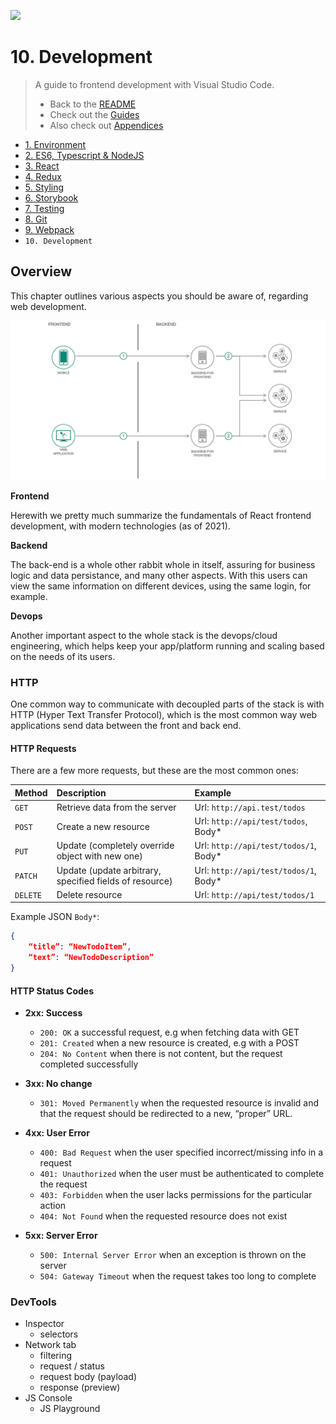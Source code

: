 
<img
style="height: 256px"
height="256"
src="https://i.pinimg.com/originals/d3/81/2e/d3812ec68e76e334b4ab1cb8884169a7.gif"
/>

# 10. Development

> A guide to frontend development with Visual Studio Code.
>
> - Back to the [README](../../README.md)
> - Check out the [Guides](./guides/CryptoCharts.md)
> - Also check out [Appendices](./appendix/CodingStandards.md)

- [1. Environment](./1-Environment.md)
- [2. ES6, Typescript & NodeJS](./2-Javascript.md)
- [3. React](./3-React.md)
- [4. Redux](./4-Redux.md)
- [5. Styling](./5-Styling.md)
- [6. Storybook](./6-Storybook.md)
- [7. Testing](./7-Testing.md)
- [8. Git](./8-Git.md)
- [9. Webpack](./9-Webpack.md)
- `10. Development`

## Overview

This chapter outlines various aspects you should be aware of, regarding web development.

![Frontend-vs-Backend](../assets/chapters/front-vs-backend-arch-diagram2.png)

**Frontend**

Herewith we pretty much summarize the fundamentals of React frontend development, with modern technologies (as of 2021).

**Backend**

The back-end is a whole other rabbit whole in itself, assuring for business logic and data persistance, and many other aspects. With this users can view the same information on different devices, using the same login, for example.

**Devops**

Another important aspect to the whole stack is the devops/cloud engineering, which helps keep your app/platform running and scaling based on the needs of its users.

### HTTP

One common way to communicate with decoupled parts of the stack is with HTTP (Hyper Text Transfer Protocol), which is the most common way web applications send data between the front and back end.

#### HTTP Requests

There are a few more requests, but these are the most common ones:

|Method|Description|Example|
|:-|:-|:-|
|`GET`|Retrieve data from the server|Url: `http://api.test/todos`|
|`POST`|Create a new resource|Url: `http://api/test/todos`, Body*|
|`PUT`|Update (completely override object with new one)|Url: `http://api/test/todos/1`, Body*|
|`PATCH`|Update (update arbitrary, specified fields of resource)|Url: `http://api/test/todos/1`, Body*|
|`DELETE`|Delete resource|Url: `http://api/test/todos/1`|

Example JSON `Body*`:

```json
{
    “title”: “NewTodoItem”,
    “text”: “NewTodoDescription”
}
```

#### HTTP Status Codes

- **2xx: Success**
  - `200: OK`  a successful request, e.g when fetching data with GET
  - `201: Created` when a new resource is created, e.g with a POST
  - `204: No Content` when there is not content, but the request completed successfully
- **3xx: No change**
  - `301: Moved Permanently` when the requested resource is invalid and that the request should be redirected to a new, “proper” URL.
- **4xx: User Error**
  - `400: Bad Request` when the user specified incorrect/missing info in a request
  - `401: Unauthorized` when the user must be authenticated to complete the request
  - `403: Forbidden` when the user lacks permissions for the particular action
  - `404: Not Found` when the requested resource does not exist

- **5xx: Server Error**
  - `500: Internal Server Error` when an exception is thrown on the server
  - `504: Gateway Timeout` when the request takes too long to complete

### DevTools

- Inspector
  - selectors
- Network tab
  - filtering
  - request / status
  - request body (payload)
  - response (preview)
- JS Console
  - JS Playground
